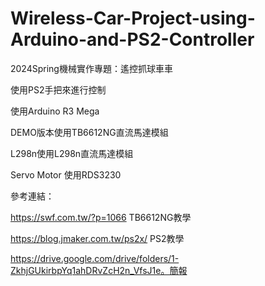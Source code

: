 # Wireless-Car-Project-using-Arduino-and-PS2-Controller

2024Spring機械實作專題：遙控抓球車車

使用PS2手把來進行控制

使用Arduino R3 Mega

DEMO版本使用TB6612NG直流馬達模組

L298n使用L298n直流馬達模組

Servo Motor 使用RDS3230

參考連結：

https://swf.com.tw/?p=1066   TB6612NG教學

https://blog.jmaker.com.tw/ps2x/    PS2教學

https://drive.google.com/drive/folders/1-ZkhjGUkirbpYq1ahDRvZcH2n_VfsJ1e。簡報


